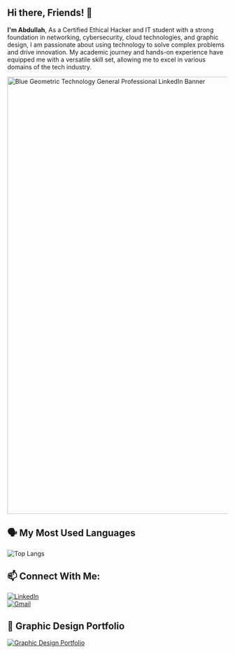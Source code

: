 ## Hi there, Friends! 👋  

**I'm Abdullah**, As a Certified Ethical Hacker and IT student with a strong foundation in networking, cybersecurity, cloud technologies, and graphic design, I am passionate about using technology to solve complex problems and drive innovation. My academic journey and hands-on experience have equipped me with a versatile skill set, allowing me to excel in various domains of the tech industry.

<img src="https://github.com/user-attachments/assets/8080c6c9-bc63-43e3-ad50-52029c7d9e86" width="1000" alt="Blue Geometric Technology General Professional LinkedIn Banner">

## 🗣️ My Most Used Languages  

![Top Langs](https://github-readme-stats.vercel.app/api/top-langs/?username=rajaabdullahnasir&layout=compact)

## 📫 Connect With Me:
  <a href="https://www.linkedin.com/in/ho9i-raja-/" target="_blank"><img src="https://img.shields.io/badge/LinkedIn-Follow-blue?style=for-the-badge&logo=linkedin&logoColor=white" alt="LinkedIn"></a>  
  <a href="mailto:rajasofiyan2017@gmail.com" target="_blank"><img src="https://img.shields.io/badge/Gmail-Contact-red?style=for-the-badge&logo=gmail&logoColor=white" alt="Gmail"></a>  

## 🎨 Graphic Design Portfolio  

<a href="https://dribbble.com/ho9i_raja_" target="_blank"><img src="https://img.shields.io/badge/Portfolio-GraphicDesign-blue?style=for-the-badge&logo=dribbble&logoColor=white" alt="Graphic Design Portfolio"></a>
